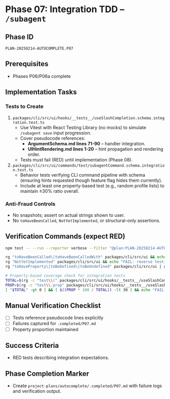 # Phase 07: Integration TDD – `/subagent`

## Phase ID
`PLAN-20250214-AUTOCOMPLETE.P07`

## Prerequisites
- Phases P06/P06a complete

## Implementation Tasks

### Tests to Create
1. `packages/cli/src/ui/hooks/__tests__/useSlashCompletion.schema.integration.test.ts`
   - Use Vitest with React Testing Library (no mocks) to simulate `/subagent save` input progression.
   - Cover pseudocode references:
     - **ArgumentSchema.md lines 71-90** – handler integration.
     - **UIHintRendering.md lines 1-20** – hint propagation and rendering order.
   - Tests must fail (RED) until implementation (Phase 08).
2. `packages/cli/src/ui/commands/test/subagentCommand.schema.integration.test.ts`
   - Behavior tests verifying CLI command pipeline with schema (ensuring hints requested though feature flag hides them currently).
   - Include at least one property-based test (e.g., random profile lists) to maintain ≥30% ratio overall.

### Anti-Fraud Controls
- No snapshots; assert on actual strings shown to user.
- No `toHaveBeenCalled`, `NotYetImplemented`, or structural-only assertions.

## Verification Commands (expect RED)

```bash
npm test -- --run --reporter verbose --filter "@plan:PLAN-20250214-AUTOCOMPLETE.P07" || true

rg "toHaveBeenCalled\|toHaveBeenCalledWith" packages/cli/src/ui && echo "FAIL: mock theater detected"
rg "NotYetImplemented" packages/cli/src/ui && echo "FAIL: reverse testing detected"
rg "toHaveProperty\|toBeDefined\|toBeUndefined" packages/cli/src/ui | grep -v "specific value" && echo "FAIL: structural test detected"

# Property-based coverage check for integration tests
TOTAL=$(rg -c "test\\(" packages/cli/src/ui/hooks/__tests__/useSlashCompletion.schema.integration.test.ts packages/cli/src/ui/commands/test/subagentCommand.schema.integration.test.ts | awk -F: '{s+=$2} END {print s}')
PROP=$(rg -c "test\\.prop" packages/cli/src/ui/hooks/__tests__/useSlashCompletion.schema.integration.test.ts packages/cli/src/ui/commands/test/subagentCommand.schema.integration.test.ts | awk -F: '{s+=$2} END {print s}')
[ "$TOTAL" -gt 0 ] && [ $((PROP * 100 / TOTAL)) -lt 30 ] && echo "FAIL: Property tests below 30%"
```

## Manual Verification Checklist
- [ ] Tests reference pseudocode lines explicitly
- [ ] Failures captured for `.completed/P07.md`
- [ ] Property proportion maintained

## Success Criteria
- RED tests describing integration expectations.

## Phase Completion Marker
- Create `project-plans/autocomplete/.completed/P07.md` with failure logs and verification output.
